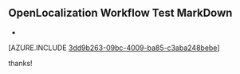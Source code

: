 ## OpenLocalization Workflow Test MarkDown
* 

[AZURE.INCLUDE [3dd9b263-09bc-4009-ba85-c3aba248bebe](calleeMd1.md)]

 
thanks!